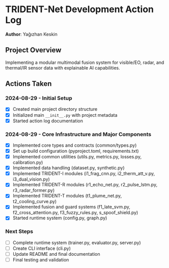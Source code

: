 # TRIDENT-Net Development Action Log

**Author**: Yağızhan Keskin

## Project Overview
Implementing a modular multimodal fusion system for visible/EO, radar, and thermal/IR sensor data with explainable AI capabilities.

## Actions Taken

### 2024-08-29 - Initial Setup
- [x] Created main project directory structure
- [x] Initialized main `__init__.py` with project metadata
- [x] Started action log documentation

### 2024-08-29 - Core Infrastructure and Major Components
- [x] Implemented core types and contracts (common/types.py)
- [x] Set up build configuration (pyproject.toml, requirements.txt)
- [x] Implemented common utilities (utils.py, metrics.py, losses.py, calibration.py)
- [x] Implemented data handling (dataset.py, synthetic.py)
- [x] Implemented TRIDENT-I modules (i1_frag_cnn.py, i2_therm_att_v.py, i3_dual_vision.py)
- [x] Implemented TRIDENT-R modules (r1_echo_net.py, r2_pulse_lstm.py, r3_radar_former.py)
- [x] Implemented TRIDENT-T modules (t1_plume_net.py, t2_cooling_curve.py)
- [x] Implemented fusion and guard systems (f1_late_svm.py, f2_cross_attention.py, f3_fuzzy_rules.py, s_spoof_shield.py)
- [x] Started runtime system (config.py, graph.py)

### Next Steps
- [ ] Complete runtime system (trainer.py, evaluator.py, server.py)
- [ ] Create CLI interface (cli.py)
- [ ] Update README and final documentation
- [ ] Final testing and validation